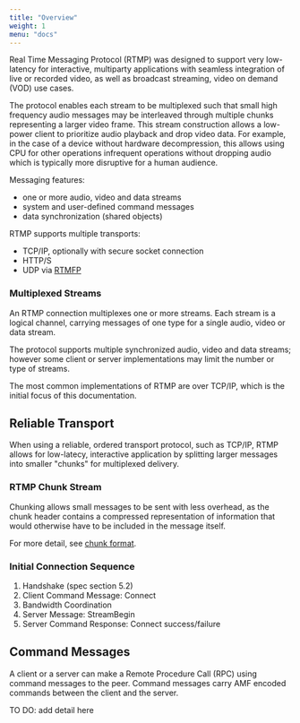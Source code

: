 ```yaml
---
title: "Overview"
weight: 1
menu: "docs"
---
```


Real Time Messaging Protocol (RTMP) was designed to support very low-latency for
interactive, multiparty applications with seamless integration of live or
recorded video, as well as broadcast streaming, video on demand (VOD) use cases.

The protocol enables each stream to be multiplexed such that small high
frequency audio messages may be interleaved through multiple chunks representing
a larger video frame. This stream construction allows a low-power client to
prioritize audio playback and drop video data. For example, in the case of a
device without hardware decompression, this allows using CPU for other
operations infrequent operations without dropping audio which is typically more
disruptive for a human audience.

Messaging features:
- one or more audio, video and data streams
- system and user-defined command messages
- data synchronization (shared objects)

RTMP supports multiple transports:
* TCP/IP, optionally with secure socket connection
* HTTP/S
* UDP via [RTMFP](https://tools.ietf.org/html/rfc7425)

### Multiplexed Streams

An RTMP connection multiplexes one or more streams. Each stream is a logical
channel, carrying messages of one type for a single audio, video or data stream.

The protocol supports multiple synchronized audio, video and data streams;
however some client or server implementations may limit the number or type of
streams.

The most common implementations of RTMP are over TCP/IP, which is the initial
focus of this documentation.

## Reliable Transport

When using a reliable, ordered transport protocol, such as TCP/IP, RTMP allows
for low-latecy, interactive application by splitting larger messages into
smaller "chunks" for multiplexed delivery.

### RTMP Chunk Stream

Chunking allows small messages to be sent with less overhead, as the chunk
header contains a compressed representation of information that would otherwise
have to be included in the message itself.

For more detail, see [chunk format](spec/chunk-format).

### Initial Connection Sequence

1. Handshake (spec section 5.2)
2. Client Command Message: Connect
3. Bandwidth Coordination
4. Server Message: StreamBegin
5. Server Command Response: Connect success/failure

## Command Messages
A client or a server can make a Remote Procedure Call (RPC) using command
messages to the peer. Command messages carry AMF encoded commands between the
client and the server.

TO DO: add detail here
